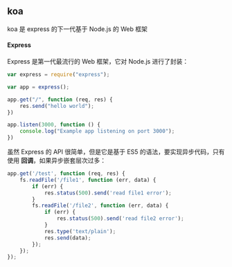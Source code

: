 ## koa 

koa 是 express 的下一代基于 Node.js 的 Web 框架

#### Express

Express 是第一代最流行的 Web 框架，它对 Node.js 进行了封装：

```js
var express = require("express");

var app = express();

app.get("/", function (req, res) {
    res.send("hello world");
})

app.listen(3000, function () {
    console.log("Example app listening on port 3000");
})
```

虽然 Express 的 API 很简单，但是它是基于 ES5 的语法，要实现异步代码，只有使用 **回调**，如果异步嵌套层次过多：

```js
app.get('/test', function (req, res) {
    fs.readFile('/file1', function (err, data) {
        if (err) {
            res.status(500).send('read file1 error');
        }
        fs.readFile('/file2', function (err, data) {
            if (err) {
                res.status(500).send('read file2 error');
            }
            res.type('text/plain');
            res.send(data);
        });
    });
});
```
